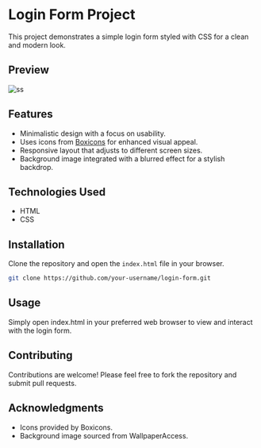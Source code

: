 # Login Form Project

This project demonstrates a simple login form styled with CSS for a clean and modern look.

## Preview

![ss](https://github.com/Shray88/Login-Page/assets/154779817/82bb62ac-e5b9-49ad-834a-2a731170636c)


## Features

- Minimalistic design with a focus on usability.
- Uses icons from [Boxicons](https://boxicons.com/) for enhanced visual appeal.
- Responsive layout that adjusts to different screen sizes.
- Background image integrated with a blurred effect for a stylish backdrop.

## Technologies Used

- HTML
- CSS

## Installation

Clone the repository and open the `index.html` file in your browser.

```bash
git clone https://github.com/your-username/login-form.git
```

## Usage
Simply open index.html in your preferred web browser to view and interact with the login form.

## Contributing
Contributions are welcome! Please feel free to fork the repository and submit pull requests.

## Acknowledgments
- Icons provided by Boxicons.
- Background image sourced from WallpaperAccess.

